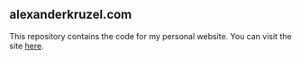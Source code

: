 ## alexanderkruzel.com

This repository contains the code for my personal website. You can visit the site [here](http://alexanderkruzel.com).
